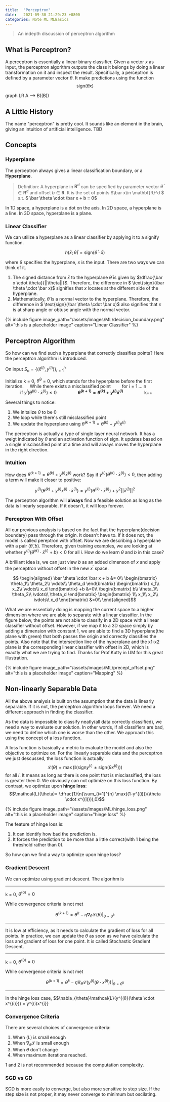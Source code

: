 ```yaml
---
title:  "Perceptron"
date:   2021-09-30 21:29:23 +0800
categories: Note ML MLBasics
---
```


> An indepth discussion of perceptron algorithm

## What is Perceptron?

A perceptron is essentially a linear binary classifier. Given a vector $x$ as input, the perceptron algorithm outputs the class it belongs by doing a linear transformation on it and inspect the result. Specifically, a perceptron is defined by a parameter vector $\theta$. It make predictions using the function
$$ \text{sign}(\theta x) $$

<div class="mermaid">
graph LR
    A --> B((B))
     
</div>


## A Little History

The name "perceptron" is pretty cool. It sounds like an element in the brain, giving an intuition of artificial intelligence.
TBD

## Concepts 


### Hyperplane

The perceptron always gives a linear classification boundary, or a **Hyperplane**. 
> Definition: A hyperplane in $\mathbf{R}^d$ can be specified by parameter vector $\bar\theta \in \mathbf{R}^d$ and offset $b \in \mathbf{R}$. It is the set of points $\bar x\in \mathbf{R}^d $   s.t.   **$ \bar \theta \cdot \bar x + b = 0$**

In 1D space, a hyperplane is a dot on the axis. In 2D space, a hyperplane is a line. In 3D space, hyperplane is a plane.

### Linear Classifier

We can utilize a hyperplane as a linear classifier by applying it to a signify function.

$$ h(\bar x; \bar \theta) = \text{sign}(\bar \theta \cdot \bar x) $$

where $\theta$ specifies the hyperplane, $x$ is the input. There are two ways we can think of it. 

1. The signed distance from $\bar x$ to the hyperplane $\bar \theta$ is given by $\dfrac{\bar x \cdot \theta}{||\theta||}$. Therefore, the difference in $ \text{sign}(\bar \theta \cdot \bar x)$ signifies that $x$ locates at the different side of the hyperplane.
2.  Mathematically, $\bar \theta$ is a normal vector to the hyperplane. Therefore, the difference in $ \text{sign}(\bar \theta \cdot \bar x)$ also signifies that $x$ is at sharp angle or obtuse angle with the normal vector.

{% include figure image_path="/assets/images/ML/decision_boundary.png" alt="this is a placeholder image" caption="Linear Classifier" %}

## Perceptron Algorithm

So how can we find such a hyperplane that correctly classifies points? Here the perceptron algorithm is introduced.

On input $S_n = \{(\bar x^{(i)}, y^{(i)})\}^n_{i=1}$

Initialize k = 0, $\bar \theta^{0}$ = 0, which stands for the hyperplane before the first iteration.
    While there exists a misclassified point
        for i = 1 ... n
            if $y^{i}(\bar \theta^{(k)}\cdot \bar x^{(i)})\leq 0$
                **$\bar \theta^{(k+1)} = \bar \theta^{(k)} + y^{(i)}\bar x^{(i)}$**
                k++

Several things to notice:
1. We initalize $\theta$ to be 0
2. We loop while there's still misclassified point
3. We update the hyperplane using $\bar \theta^{(k+1)} = \bar \theta^{(k)} + y^{(i)}\bar x^{(i)}$

The perceptron is actually a type of single layer neural network. It has a weigt indicated by $\theta$ and an activation function of $\text{sign}$. It updates based on a single misclassified point at a time and will always moves the hyperplane in the right direction. 

### Intuition

How does $\bar \theta^{(k+1)} = \bar \theta^{(k)} + y^{(i)}\bar x^{(i)}$ work? Say if  $y^{(i)} (\bar \theta^{(k)} \cdot \bar x^{(i)}) < 0$, then adding a term will make it closer to positive:

 $$y^{(i)} (\bar \theta^{(k)} + y^{(i)}x^{(i)}\cdot \bar x^{(i)})= y^{(i)} (\bar \theta^{(k)} \cdot \bar x^{(i)}) + y^2 ||\bar x^{(i)}||^2$$

The perceptron algorithm will **always** find a feasible solution as long as the data is linearly separable. If it doesn't, it will loop forever.

### Perceptron With Offset

All our previous analysis is based on the fact that the hyperplane(decision boundary) pass through the origin. It doesn't have to. If it does not, the model is called pereptron with offset. Now we are describing a hyperplane with a pair $(\bar \theta, b)$. Therefore, given training examples, we are looking at whether $y^{(i)} (\bar \theta^{(k)} \cdot \bar x^{(i)} + b) < 0$ for all $i$. How do we learn $\theta$ and $b$ in this case?

A brilliant idea is, we can just view $b$ as an added dimenson of $x$ and apply the perceptron without offset in the new $x^\prime$ space.

$$
\begin{aligned}
 \bar \theta \cdot \bar x + b &= 0\\
 \begin{bmatrix}
     \theta_1\\
     \theta_2\\
     \vdots\\
     \theta_d
 \end{bmatrix}
  \begin{bmatrix}
     x_1\\
     x_2\\
     \vdots\\
     x_d
 \end{bmatrix} 
 +b &=0\\
  \begin{bmatrix}
    b\\
     \theta_1\\
     \theta_2\\
     \vdots\\
     \theta_d
 \end{bmatrix}
  \begin{bmatrix}
        1\\
     x_1\\
     x_2\\
     \vdots\\
     x_d
 \end{bmatrix} 
 &=0\\  
\end{aligned}$$

What we are essentially doing is mapping the current space to a higher dimension where we are able to separate with a linear classifier. In the figure below, the points are not able to classify in a 2D space with a linear classifier without offset. However, if we map it to a 3D space simply by adding a dimension with constant 1, we are able to find a 3D hyperplane(the plane with green) that both passes the origin and correctly classifies the points. Also note that the intersection line of the hyperplane and the x1-x2 plane is the corresponding linear classifier with offset in 2D, which is exactly what we are trying to find. Thanks for Prof.Kutty in UM for this great illustration.

{% include figure image_path="/assets/images/ML/precept_offset.png" alt="this is a placeholder image" caption="Mapping" %}


## Non-linearly Separable Data

All the above analysis is built on the assumption that the data is linearly separable. If it is not, the perceptron algorithm loops forever. We need a different approach in finding the classifier.

As the data is impossible to classify neatly(all data correctly classified), we need a way to evaluate our solution. In other words, if all classifiers are bad, we need to define which one is worse than the other. We approach this using the concept of a loss function.

A loss function is basically a metric to evaluate the model and also the objective to optimize on. For the linearly separable data and the perceptron we just descussed, the loss function is actually
$$\mathcal{L}(\theta) = \max(\mathbb{I}(\text{sign}y^{(i)}\neq \text{sign}(\theta x^{(i)}))) $$ for all $i$. It means as long as there is one point that is misclassified, the loss is greater then 0. We obviously can not optimize on this loss function. By contrast, we optimize upon **hinge loss**: $$\mathcal{L}(\theta)= \dfrac{1}{n}\sum_{i=1}^{n} \max((1-y^{(i)})(\theta \cdot x^{(i)})),0)$$

{% include figure image_path="/assets/images/ML/hinge_loss.png" alt="this is a placeholder image" caption="hinge loss" %}

The feature of hinge loss is:
1. It can identify how bad the prediction is.
2. It forces the prediction to be more than a little correct(with 1 being the threshold rather than 0).

So how can we find a way to optimize upon hinge loss?

### Gradient Descent

We can optimize using gradient descent. The algorihm is 

---

k = 0, $\theta^{(0)} = 0$

While convergence criteria is not met

$$\theta^{(k+1)} = \theta^{k} - \eta\nabla_{\theta}\mathcal{L}(\theta)|_{\theta = \theta^k}$$

---

It is low at efficiency, as it needs to calculate the gradient of loss for all points. In practice, we can update the $\theta$ as soon as we have calculate the loss and gradient of loss for one point. It is called Stochastic Gradient Descent.


---
k = 0, $\theta^{(0)} = 0$

While convergence criteria is not met

$$\theta^{(k+1)} = \theta^{k} - \eta\nabla_{\theta}\mathcal{L}(y^{(i)}(\theta \cdot x^{(i)}))|_{\theta = \theta^k}$$

---

In the hinge loss case, $$\nabla_{\theta}\mathcal{L}(y^{(i)}(\theta \cdot x^{(i)})) = y^{(i)x^{i}}

### Convergence Criteria

There are several choices of convergence criteria:

1. When $\mathcal(L)$ is small enough
2. When $\nabla_{\theta}\mathcal{L}$ is small enough
3. When $\theta$ don't change
4. When maximum iterations reached.

1 and 2 is not recommended because the computation complexity.

### SGD vs GD
SGD is more easily to converge, but also more sensitive to step size. If the step size is not proper, it may never converge to minimum but oscilating.
